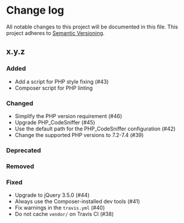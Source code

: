 # Change log

All notable changes to this project will be documented in this file.
This project adheres to [Semantic Versioning](https://semver.org/).

## x.y.z

### Added
- Add a script for PHP style fixing (#43)
- Composer script for PHP linting

### Changed
- Simplify the PHP version requirement (#46)
- Upgrade PHP_CodeSniffer (#45)
- Use the default path for the PHP_CodeSniffer configuration (#42)
- Change the supported PHP versions to 7.2-7.4 (#39)

### Deprecated

### Removed

### Fixed
- Upgrade to jQuery 3.5.0 (#44)
- Always use the Composer-installed dev tools (#41)
- Fix warnings in the `travis.yml` (#40)
- Do not cache `vendor/` on Travis CI (#38)
